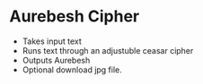 # Aurebesh Cipher

- Takes input text
- Runs text through an adjustuble ceasar cipher
- Outputs Aurebesh
- Optional download jpg file.
